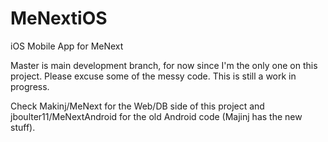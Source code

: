 MeNextiOS
=========

iOS Mobile App for MeNext

Master is main development branch, for now since I'm the only one on this project.  Please excuse some of the messy code.  This is still a work in progress.

Check Makinj/MeNext for the Web/DB side of this project and jboulter11/MeNextAndroid for the old Android code (Majinj has the new stuff).
